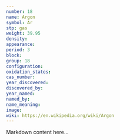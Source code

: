 ```yaml
---
number: 18
name: Argon
symbol: Ar
stp: gas
weight: 39.95
density:
appearance:
period: 3
block:
group: 18
configuration:
oxidation_states:
cas_number:
year_discovered:
discovered_by:
year_named:
named_by:
name_meaning:
image:
wiki: https://en.wikipedia.org/wiki/Argon
---
```


Markdown content here...
